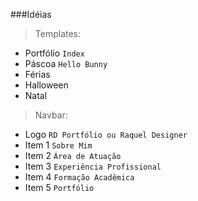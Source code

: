 ###Idéias
> Templates:
- Portfólio `Index` 
- Páscoa `Hello Bunny`
- Férias
- Halloween
- Natal

> Navbar:
- Logo `RD Portfólio ou Raquel Designer`
- Item 1 `Sobre Mim`
- Item 2 `Área de Atuação`
- Item 3 `Experiência Profissional`
- Item 4 `Formação Acadêmica`
- Item 5 `Portfólio`
